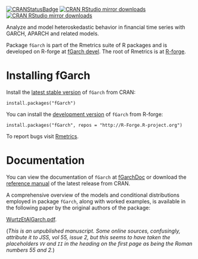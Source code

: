 <!-- badges: start -->
[![CRANStatusBadge](http://www.r-pkg.org/badges/version/fGarch)](https://cran.r-project.org/package=fGarch)
[![CRAN RStudio mirror downloads](https://cranlogs.r-pkg.org/badges/fGarch)](https://www.r-pkg.org/pkg/fGarch)
[![CRAN RStudio mirror downloads](https://cranlogs.r-pkg.org/badges/grand-total/fGarch?color=blue)](https://r-pkg.org/pkg/fGarch)
<!-- badges: end -->


Analyze and model heteroskedastic behavior in financial time series with GARCH, APARCH and
related models.

Package `fGarch` is part of the Rmetrics suite of R packages and is developed on R-forge at
[fGarch devel](https://r-forge.r-project.org/scm/viewvc.php/pkg/fGarch/?root=rmetrics).
The root of Rmetrics is at [R-forge](https://r-forge.r-project.org/projects/rmetrics).


# Installing fGarch


Install the [latest stable version](https://cran.r-project.org/package=fGarch) of
`fGarch` from CRAN:

    install.packages("fGarch")


You can install the
[development version](https://r-forge.r-project.org/scm/viewvc.php/pkg/fGarch/?root=rmetrics)
of `fGarch` from R-forge:

    install.packages("fGarch", repos = "http://R-Forge.R-project.org")

To report bugs visit [Rmetrics](https://r-forge.r-project.org/projects/rmetrics/).

# Documentation

You can view the documentation of `fGarch` at
[fGarchDoc](https://geobosh.github.io/fGarchDoc/)
or download the
[reference manual](https://cran.r-project.org/package=fGarch/fGarch.pdf)
of the latest release from CRAN.

A comprehensive overview of the models and conditional distributions employed in package
`fGarch`, along with worked examples, is available in the following paper by the original
authors of the package:

[WurtzEtAlGarch.pdf](https://github.com/GeoBosh/fGarchDoc/blob/master/WurtzEtAlGarch.pdf).

(*This is an unpublished manuscript. Some online sources, confusingly, attribute it to JSS,
vol 55, issue 2, but this seems to have taken the placeholders `VV` and `II` in the heading
on the first page as being the Roman numbers 55 and 2.*)

